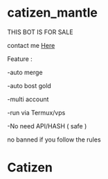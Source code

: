# catizen_mantle

THIS BOT IS FOR SALE

contact me [Here](https://t.me/Nezuaoi)

Feature :

-auto merge

-auto bost gold

-multi account

-run via Termux/vps

-No need API/HASH ( safe )

no banned if you follow the rules
# Catizen
